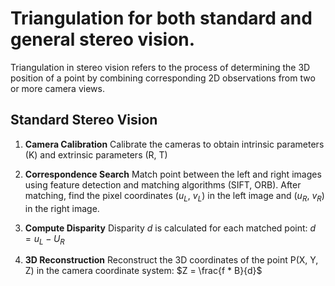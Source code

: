 # Triangulation for both standard and general stereo vision.
Triangulation in stereo vision refers to the process of determining the 3D position of a point by combining corresponding 2D observations from two or more camera views.

## Standard Stereo Vision
1. **Camera Calibration**
Calibrate the cameras to obtain intrinsic parameters (K) and extrinsic parameters (R, T)

2. **Correspondence Search**
Match point between the left and right images using feature detection and matching algorithms (SIFT, ORB). After matching, find the pixel coordinates ($u_L$, $v_L$) in the left image and ($u_R$, $v_R$) in the right image.

3. **Compute Disparity**
Disparity $d$ is calculated for each matched point:
$d = u_L - U_R$

4. **3D Reconstruction**
Reconstruct the 3D coordinates of the point P(X, Y, Z) in the camera coordinate system:
$Z = \frac{f * B}{d}$
